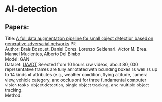 # AI-detection

## Papers:
Title: [A full data augmentation pipeline for small object detection based on generative adversarial networks](https://www.sciencedirect.com/science/article/pii/S0031320322004782#sec0011) PR <br>
Author: Brais Bosquet, Daniel Cores, Lorenzo Seidenari, Víctor M. Brea, Manuel Mucientes, Alberto Del Bimbo <br>
Model: GAN <br>
Dataset: [UAVDT](https://datasetninja.com/uavdt) Selected from 10 hours raw videos, about 80, 000 representative frames are fully annotated with bounding boxes as well as up to 14 kinds of attributes (e.g., weather condition, flying altitude, camera view, vehicle category, and occlusion) for three fundamental computer vision tasks: object detection, single object tracking, and multiple object tracking. <br>
Method:
